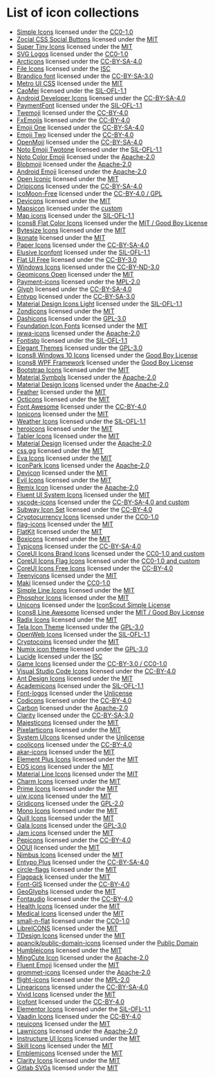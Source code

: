 # List of icon collections

- [Simple Icons](https://github.com/simple-icons/simple-icons) licensed under
  the
  [CC0-1.0](https://github.com/simple-icons/simple-icons/blob/develop/LICENSE.md)
- [Zocial CSS Social Buttons](https://github.com/smcllns/css-social-buttons)
  licensed under the
  [MIT](https://github.com/smcllns/css-social-buttons/blob/master/LICENSE)
- [Super Tiny Icons](https://github.com/edent/SuperTinyIcons) licensed under the
  [MIT](https://github.com/edent/SuperTinyIcons/blob/master/LICENSE)
- [SVG Logos](https://github.com/gilbarbara/logos) licensed under the
  [CC0-1.0](https://github.com/gilbarbara/logos/blob/master/LICENSE.txt)
- [Arcticons](https://github.com/Donnnno/Arcticons) licensed under the
  [CC-BY-SA-4.0](https://github.com/Donnnno/Arcticons)
- [File Icons](https://github.com/file-icons/icons) licensed under the
  [ISC](undefined)
- [Brandico font](https://github.com/fontello/brandico.font) licensed under the
  [CC-BY-SA-3.0](https://github.com/fontello/brandico.font)
- [Metro UI CSS](https://github.com/olton/Metro-UI-CSS) licensed under the
  [MIT](https://github.com/olton/Metro-UI-CSS/blob/master/LICENSE)
- [CaoMei](https://github.com/xiangsudian/CaoMei) licensed under the
  [SIL-OFL-1.1](https://github.com/xiangsudian/CaoMei)
- [Android Developer Icons](https://github.com/opoloo/androidicons) licensed
  under the
  [CC-BY-SA-4.0](https://github.com/opoloo/androidicons/blob/master/LICENSE.TXT)
- [PaymentFont](https://github.com/AlexanderPoellmann/PaymentFont) licensed
  under the [SIL-OFL-1.1](https://github.com/AlexanderPoellmann/PaymentFont)
- [Twemoji](https://github.com/twitter/twemoji) licensed under the
  [CC-BY-4.0](https://github.com/twitter/twemoji/blob/master/LICENSE-GRAPHICS)
- [FxEmojis](https://github.com/mozilla/fxemoji) licensed under the
  [CC-BY-4.0](https://github.com/mozilla/fxemoji/blob/gh-pages/LICENSE.md)
- [Emoji One](https://github.com/joypixels/emojione-legacy) licensed under the
  [CC-BY-SA-4.0](https://github.com/joypixels/emojione-legacy/blob/master/LICENSE.md)
- [Emoji Two](https://github.com/EmojiTwo/emojitwo) licensed under the
  [CC-BY-4.0](https://github.com/EmojiTwo/emojitwo/blob/master/LICENSE.md)
- [OpenMoji](https://github.com/hfg-gmuend/openmoji) licensed under the
  [CC-BY-SA-4.0](https://github.com/hfg-gmuend/openmoji/blob/master/LICENSE.txt)
- [Noto Emoji Twotone](https://fonts.google.com/noto/specimen/Noto+Emoji)
  licensed under the
  [SIL-OFL-1.1](https://fonts.google.com/noto/specimen/Noto+Emoji/about)
- [Noto Color Emoji](https://github.com/googlefonts/noto-emoji) licensed under
  the [Apache-2.0](https://github.com/googlefonts/noto-emoji/blob/main/LICENSE)
- [Blobmoji](https://github.com/C1710/blobmoji) licensed under the
  [Apache-2.0](https://github.com/C1710/blobmoji/blob/main/LICENSE)
- [Android Emoji](https://github.com/aosp-mirror/platform_frameworks_base)
  licensed under the
  [Apache-2.0](https://github.com/aosp-mirror/platform_frameworks_base/blob/jb-mr2.0.0-release/MODULE_LICENSE_APACHE2)
- [Open Iconic](https://github.com/iconic/open-iconic) licensed under the
  [MIT](https://github.com/iconic/open-iconic)
- [Dripicons](https://github.com/amitjakhu/dripicons) licensed under the
  [CC-BY-SA-4.0](https://github.com/amitjakhu/dripicons/blob/master/LICENSE)
- [IcoMoon-Free](https://github.com/Keyamoon/IcoMoon-Free) licensed under the
  [CC-BY-4.0 / GPL](https://github.com/Keyamoon/IcoMoon-Free/blob/master/License.txt)
- [Devicons](https://github.com/vorillaz/devicons) licensed under the
  [MIT](https://github.com/vorillaz/devicons)
- [Mapsicon](https://github.com/djaiss/mapsicon) licensed under the
  [custom](https://github.com/djaiss/mapsicon)
- [Map icons](https://github.com/scottdejonge/map-icons) licensed under the
  [SIL-OFL-1.1](https://github.com/scottdejonge/map-icons)
- [Icons8 Flat Color Icons](https://github.com/icons8/flat-color-icons) licensed
  under the
  [MIT / Good Boy License](https://github.com/icons8/flat-color-icons/blob/master/LICENSE.md)
- [Bytesize Icons](https://github.com/danklammer/bytesize-icons) licensed under
  the [MIT](https://github.com/danklammer/bytesize-icons/blob/master/LICENSE.md)
- [Ikonate](https://github.com/mikolajdobrucki/ikonate) licensed under the
  [MIT](https://github.com/mikolajdobrucki/ikonate/blob/master/LICENSE)
- [Paper Icons](https://github.com/snwh/paper-icon-theme) licensed under the
  [CC-BY-SA-4.0](https://github.com/snwh/paper-icon-theme/blob/master/LICENSE)
- [Elusive Iconfont](https://github.com/dovy/elusive-iconfont) licensed under
  the [SIL-OFL-1.1](https://github.com/dovy/elusive-iconfont)
- [Flat UI Free](https://github.com/designmodo/Flat-UI) licensed under the
  [CC-BY-3.0](https://github.com/designmodo/Flat-UI/blob/master/readme%20license.txt)
- [Windows Icons](https://github.com/Templarian/WindowsIcons) licensed under the
  [CC-BY-ND-3.0](https://github.com/Templarian/WindowsIcons/blob/master/WindowsPhone/license.txt)
- [Geomicons Open](https://github.com/jxnblk/geomicons-open) licensed under the
  [MIT](https://github.com/jxnblk/geomicons-open)
- [Payment-icons](https://github.com/muffinresearch/payment-icons) licensed
  under the
  [MPL-2.0](https://github.com/muffinresearch/payment-icons/blob/master/LICENSE)
- [Glyph](https://github.com/frexy/glyph-iconset) licensed under the
  [CC-BY-SA-4.0](https://github.com/frexy/glyph-iconset/blob/master/LICENSE)
- [Entypo](https://github.com/danielbruce/entypo) licensed under the
  [CC-BY-SA-3.0](https://github.com/danielbruce/entypo)
- [Material Design Icons Light](https://github.com/Templarian/MaterialDesignLight)
  licensed under the
  [SIL-OFL-1.1](https://github.com/Templarian/MaterialDesignLight/blob/master/LICENSE.md)
- [Zondicons](https://github.com/dukestreetstudio/zondicons) licensed under the
  [MIT](https://github.com/dukestreetstudio/zondicons/blob/master/LICENSE)
- [Dashicons](https://github.com/WordPress/dashicons) licensed under the
  [GPL-3.0](https://github.com/WordPress/dashicons/LICENSE)
- [Foundation Icon Fonts](https://github.com/zurb/foundation-icon-fonts)
  licensed under the
  [MIT](https://github.com/zurb/foundation-icon-fonts/blob/master/foundation-icons.css)
- [iwwa-icons](https://github.com/innowatio/iwwa-icons) licensed under the
  [Apache-2.0](https://github.com/innowatio/iwwa-icons/blob/master/LICENSE)
- [Fontisto](https://github.com/kenangundogan/fontisto) licensed under the
  [SIL-OFL-1.1](https://github.com/kenangundogan/fontisto)
- [Elegant Themes](https://github.com/pprince/etlinefont-bower) licensed under
  the [GPL-3.0](https://github.com/pprince/etlinefont-bower/blob/master/LICENSE)
- [Icons8 Windows 10 Icons](https://github.com/icons8/windows-10-icons) licensed
  under the
  [Good Boy License](https://github.com/icons8/windows-10-icons/blob/master/LICENSE.md)
- [Icons8 WPF Framework](https://github.com/icons8/WPF-UI-Framework) licensed
  under the
  [Good Boy License](https://github.com/icons8/WPF-UI-Framework/blob/master/LICENSE.md)
- [Bootstrap Icons](https://github.com/twbs/icons) licensed under the
  [MIT](https://github.com/twbs/icons/blob/main/LICENSE.md)
- [Material Symbols](https://github.com/marella/material-symbols) licensed under
  the
  [Apache-2.0](https://github.com/marella/material-symbols/blob/main/LICENSE)
- [Material Design Icons](https://github.com/marella/material-design-icons)
  licensed under the
  [Apache-2.0](https://github.com/marella/material-design-icons/blob/main/LICENSE)
- [Feather](https://github.com/feathericons/feather) licensed under the
  [MIT](https://github.com/feathericons/feather/blob/master/LICENSE)
- [Octicons](https://github.com/primer/octicons) licensed under the
  [MIT](https://github.com/primer/octicons/blob/main/LICENSE)
- [Font Awesome](https://github.com/FortAwesome/Font-Awesome) licensed under the
  [CC-BY-4.0](https://github.com/FortAwesome/Font-Awesome/blob/6.x/LICENSE.txt)
- [Ionicons](https://github.com/ionic-team/ionicons) licensed under the
  [MIT](https://github.com/ionic-team/ionicons/blob/main/LICENSE)
- [Weather Icons](https://github.com/erikflowers/weather-icons) licensed under
  the [SIL-OFL-1.1](https://github.com/erikflowers/weather-icons)
- [heroicons](https://github.com/tailwindlabs/heroicons) licensed under the
  [MIT](https://github.com/tailwindlabs/heroicons/blob/master/LICENSE)
- [Tabler Icons](https://github.com/tabler/tabler-icons) licensed under the
  [MIT](https://github.com/tabler/tabler-icons/blob/master/LICENSE)
- [Material Design](https://github.com/Templarian/MaterialDesign) licensed under
  the
  [Apache-2.0](https://github.com/Templarian/MaterialDesign/blob/master/LICENSE)
- [css.gg](https://github.com/astrit/css.gg) licensed under the
  [MIT](https://github.com/astrit/css.gg/blob/master/LICENSE)
- [Eva Icons](https://github.com/akveo/eva-icons) licensed under the
  [MIT](https://github.com/akveo/eva-icons/blob/master/LICENSE.txt)
- [IconPark Icons](https://github.com/bytedance/IconPark) licensed under the
  [Apache-2.0](https://github.com/bytedance/IconPark/blob/master/LICENSE)
- [Devicon](https://github.com/devicons/devicon) licensed under the
  [MIT](https://github.com/devicons/devicon/blob/master/LICENSE)
- [Evil Icons](https://github.com/evil-icons/evil-icons) licensed under the
  [MIT](https://github.com/evil-icons/evil-icons/blob/master/LICENSE.txt)
- [Remix Icon](https://github.com/Remix-Design/RemixIcon) licensed under the
  [Apache-2.0](https://github.com/Remix-Design/RemixIcon/blob/master/License)
- [Fluent UI System Icons](https://github.com/microsoft/fluentui-system-icons)
  licensed under the
  [MIT](https://github.com/microsoft/fluentui-system-icons/blob/master/LICENSE)
- [vscode-icons](https://github.com/vscode-icons/vscode-icons) licensed under
  the [CC-BY-SA-4.0 and custom](https://github.com/vscode-icons/vscode-icons)
- [Subway Icon Set](https://github.com/mariuszostrowski/subway) licensed under
  the
  [CC-BY-4.0](https://github.com/mariuszostrowski/subway/blob/master/LICENSE.md)
- [Cryptocurrency Icons](https://github.com/spothq/cryptocurrency-icons)
  licensed under the
  [CC0-1.0](https://github.com/spothq/cryptocurrency-icons/blob/master/LICENSE.md)
- [flag-icons](https://github.com/lipis/flag-icons) licensed under the
  [MIT](https://github.com/lipis/flag-icons/blob/main/LICENSE)
- [FlatKit](https://github.com/madebybowtie/FlagKit) licensed under the
  [MIT](https://github.com/madebybowtie/FlagKit/blob/master/LICENSE)
- [Boxicons](https://github.com/atisawd/boxicons) licensed under the
  [MIT](https://boxicons.com/usage#license)
- [Typicons](https://github.com/stephenhutchings/typicons.font) licensed under
  the [CC-BY-SA-4.0](https://github.com/stephenhutchings/typicons.font)
- [CoreUI Icons Brand Icons](https://github.com/coreui/coreui-icons) licensed
  under the [CC0-1.0 and custom](https://github.com/coreui/coreui-icons)
- [CoreUI Icons Flag Icons](https://github.com/coreui/coreui-icons) licensed
  under the [CC0-1.0 and custom](https://github.com/coreui/coreui-icons)
- [CoreUI Icons Free Icons](https://github.com/coreui/coreui-icons) licensed
  under the [CC-BY-4.0](https://github.com/coreui/coreui-icons)
- [Teenyicons](https://github.com/teenyicons/teenyicons) licensed under the
  [MIT](https://github.com/teenyicons/teenyicons/blob/master/LICENSE)
- [Maki](https://github.com/mapbox/maki) licensed under the
  [CC0-1.0](https://github.com/mapbox/maki/blob/main/LICENSE.txt)
- [Simple Line Icons](https://github.com/thesabbir/simple-line-icons) licensed
  under the
  [MIT](https://github.com/thesabbir/simple-line-icons/blob/master/LICENSE.md)
- [Phosphor Icons](https://github.com/phosphor-icons/phosphor-icons) licensed
  under the
  [MIT](https://github.com/phosphor-icons/phosphor-icons/blob/master/LICENSE)
- [Unicons](https://github.com/Iconscout/unicons) licensed under the
  [IconScout Simple License](https://github.com/Iconscout/unicons/blob/master/LICENSE)
- [Icons8 Line Awesome](https://github.com/icons8/line-awesome) licensed under
  the [MIT / Good Boy License](https://github.com/icons8/line-awesome)
- [Radix Icons](https://github.com/radix-ui/icons) licensed under the
  [MIT](https://github.com/radix-ui/icons/blob/master/LICENSE)
- [Tela Icon Theme](https://github.com/vinceliuice/Tela-icon-theme) licensed
  under the
  [GPL-3.0](https://github.com/vinceliuice/Tela-icon-theme/blob/master/COPYING)
- [OpenWeb Icons](https://github.com/pfefferle/openwebicons) licensed under the
  [SIL-OFL-1.1](https://github.com/pfefferle/openwebicons/blob/master/License.txt)
- [Cryptocoins](https://github.com/AllienWorks/cryptocoins) licensed under the
  [MIT](https://github.com/AllienWorks/cryptocoins/blob/master/LICENCE)
- [Numix icon theme](https://github.com/numixproject/numix-icon-theme) licensed
  under the
  [GPL-3.0](https://github.com/numixproject/numix-icon-theme/blob/master/license)
- [Lucide](https://github.com/lucide-icons/lucide) licensed under the
  [ISC](https://github.com/lucide-icons/lucide/blob/main/LICENSE)
- [Game Icons](https://github.com/game-icons/icons) licensed under the
  [CC-BY-3.0 / CC0-1.0](https://github.com/game-icons/icons/blob/master/license.txt)
- [Visual Studio Code Icons](https://github.com/microsoft/vscode-icons) licensed
  under the
  [CC-BY-4.0](https://github.com/microsoft/vscode-icons/blob/main/LICENSE)
- [Ant Design Icons](https://github.com/ant-design/ant-design-icons) licensed
  under the
  [MIT](https://github.com/ant-design/ant-design-icons/blob/master/LICENSE)
- [Academicons](https://github.com/jpswalsh/academicons) licensed under the
  [SIL-OFL-1.1](https://github.com/jpswalsh/academicons)
- [Font-logos](https://github.com/Lukas-W/font-logos) licensed under the
  [Unlicense](https://github.com/lukas-w/font-logos/blob/master/LICENSE)
- [Codicons](https://github.com/microsoft/vscode-codicons) licensed under the
  [CC-BY-4.0](https://github.com/microsoft/vscode-codicons/blob/main/LICENSE)
- [Carbon](https://github.com/carbon-design-system/carbon) licensed under the
  [Apache-2.0](https://github.com/carbon-design-system/carbon/blob/main/LICENSE)
- [Clarity](undefined) licensed under the
  [CC-BY-SA-3.0](https://github.com/jcubic/Clarity)
- [Majesticons](https://github.com/halfmage/majesticons) licensed under the
  [MIT](https://github.com/halfmage/majesticons/blob/main/LICENSE)
- [Pixelarticons](https://github.com/halfmage/pixelarticons) licensed under the
  [MIT](https://github.com/halfmage/pixelarticons/blob/master/LICENSE)
- [System UIcons](https://github.com/CoreyGinnivan/system-uicons) licensed under
  the
  [Unlicense](https://github.com/CoreyGinnivan/system-uicons/blob/master/LICENSE)
- [coolicons](https://github.com/krystonschwarze/coolicons) licensed under the
  [CC-BY-4.0](https://coolicons.cool/legal#License)
- [akar-icons](https://github.com/artcoholic/akar-icons) licensed under the
  [MIT](https://github.com/artcoholic/akar-icons/blob/master/LICENSE)
- [Element Plus Icons](https://github.com/element-plus/element-plus-icons)
  licensed under the
  [MIT](https://github.com/element-plus/element-plus-icons/blob/main/LICENSE)
- [EOS icons](https://gitlab.com/SUSE-UIUX/eos-icons) licensed under the
  [MIT](https://gitlab.com/SUSE-UIUX/eos-icons/-/blob/master/LICENSE)
- [Material Line Icons](https://github.com/cyberalien/line-md) licensed under
  the [MIT](https://github.com/cyberalien/line-md/blob/master/license.txt)
- [Charm Icons](https://github.com/jaynewey/charm-icons) licensed under the
  [MIT](https://github.com/jaynewey/charm-icons/blob/main/LICENSE)
- [Prime Icons](https://github.com/primefaces/primeicons) licensed under the
  [MIT](https://github.com/primefaces/primeicons/blob/master/LICENSE)
- [uiw icons](https://github.com/uiwjs/icons) licensed under the
  [MIT](https://github.com/uiwjs/icons/blob/master/LICENSE)
- [Gridicons](https://github.com/Automattic/gridicons) licensed under the
  [GPL-2.0](https://github.com/Automattic/gridicons/blob/trunk/LICENSE.md)
- [Mono Icons](https://github.com/mono-company/mono-icons) licensed under the
  [MIT](https://github.com/mono-company/mono-icons/blob/master/LICENSE.md)
- [Quill Icons](https://github.com/yourtempo/tempo-quill-icons) licensed under
  the [MIT](https://github.com/yourtempo/tempo-quill-icons/blob/main/LICENSE)
- [Gala Icons](https://github.com/sisyphusion/gala-icons) licensed under the
  [GPL-3.0](https://github.com/sisyphusion/gala-icons/blob/main/LICENSE)
- [Jam icons](https://github.com/michaelampr/jam) licensed under the
  [MIT](https://github.com/michaelampr/jam/blob/master/LICENSE)
- [Pepicons](https://github.com/CyCraft/pepicons) licensed under the
  [CC-BY-4.0](https://github.com/CyCraft/pepicons/blob/dev/LICENSE)
- [OOUI](https://github.com/wikimedia/oojs-ui) licensed under the
  [MIT](https://github.com/wikimedia/oojs-ui/blob/master/LICENSE-MIT)
- [Nimbus Icons](https://github.com/TiendaNube/nimbus-icons) licensed under the
  [MIT](https://github.com/TiendaNube/nimbus-icons/blob/develop/LICENSE)
- [Entypo Plus](https://github.com/chancancode/entypo-plus) licensed under the
  [CC-BY-SA-4.0](https://github.com/chancancode/entypo-plus/blob/master/LICENSE)
- [circle-flags](https://github.com/HatScripts/circle-flags) licensed under the
  [MIT](https://github.com/HatScripts/circle-flags/blob/gh-pages/LICENSE.md)
- [Flagpack](https://github.com/Yummygum/flagpack-core) licensed under the
  [MIT](https://github.com/Yummygum/flagpack-core/blob/main/LICENSE)
- [Font-GIS](https://github.com/viglino/font-gis) licensed under the
  [CC-BY-4.0](https://github.com/Viglino/font-gis/blob/main/LICENSE-CC-BY.md)
- [GeoGlyphs](https://github.com/cugos/geoglyphs) licensed under the
  [MIT](https://github.com/cugos/geoglyphs/blob/main/LICENSE.md)
- [Fontaudio](https://github.com/fefanto/fontaudio) licensed under the
  [CC-BY-4.0](https://github.com/fefanto/fontaudio)
- [Health Icons](https://github.com/resolvetosavelives/healthicons) licensed
  under the
  [MIT](https://github.com/resolvetosavelives/healthicons/blob/main/LICENSE)
- [Medical Icons](https://github.com/samcome/webfont-medical-icons) licensed
  under the
  [MIT](https://github.com/samcome/webfont-medical-icons/blob/master/LICENSE)
- [small-n-flat](https://github.com/paomedia/small-n-flat) licensed under the
  [CC0-1.0](https://github.com/paomedia/small-n-flat/blob/master/LICENSE)
- [LibreICONS](https://github.com/DiemenDesign/LibreICONS) licensed under the
  [MIT](https://github.com/DiemenDesign/LibreICONS/blob/master/LICENSE)
- [TDesign Icons](https://github.com/Tencent/tdesign-icons) licensed under the
  [MIT](https://github.com/Tencent/tdesign-icons/blob/develop/LICENSE)
- [apancik/public-domain-icons](https://github.com/apancik/public-domain-icons)
  licensed under the
  [Public Domain](https://github.com/apancik/public-domain-icons)
- [Humbleicons](https://github.com/zraly/humbleicons) licensed under the
  [MIT](https://github.com/zraly/humbleicons/blob/master/license)
- [MingCute Icon](https://github.com/Richard9394/MingCute) licensed under the
  [Apache-2.0](https://github.com/Richard9394/MingCute/blob/main/LICENSE)
- [Fluent Emoji](https://github.com/microsoft/fluentui-emoji) licensed under the
  [MIT](https://github.com/microsoft/fluentui-emoji/blob/main/LICENSE)
- [grommet-icons](https://github.com/grommet/grommet-icons) licensed under the
  [Apache-2.0](https://github.com/grommet/grommet-icons/blob/master/LICENSE)
- [flight-icons](https://github.com/hashicorp/design-system) licensed under the
  [MPL-2.0](https://github.com/hashicorp/design-system/blob/main/LICENSE)
- [Linearicons](https://github.com/cjpatoilo/linearicons) licensed under the
  [CC-BY-SA-4.0](https://github.com/cjpatoilo/linearicons)
- [Vivid Icons](https://github.com/webkul/vivid) licensed under the
  [MIT](https://github.com/webkul/vivid/blob/master/LICENSE)
- [Icofont](https://github.com/LuanHimmlisch/icofont) licensed under the
  [CC-BY-4.0](https://github.com/LuanHimmlisch/icofont/blob/main/LICENSE)
- [Elementor Icons](https://github.com/elementor/elementor-icons) licensed under
  the [SIL-OFL-1.1](https://github.com/elementor/elementor-icons)
- [Vaadin Icons](https://github.com/vaadin/web-components) licensed under the
  [CC-BY-4.0](https://github.com/vaadin/web-components/tree/master/packages/icons)
- [neuicons](https://github.com/neuicons/neu) licensed under the
  [MIT](https://github.com/neuicons/neu/blob/master/LICENSE)
- [Lawnicons](https://github.com/LawnchairLauncher/lawnicons) licensed under the
  [Apache-2.0](https://github.com/LawnchairLauncher/lawnicons/blob/develop/LICENSE)
- [Instructure UI Icons](https://github.com/instructure/instructure-ui) licensed
  under the
  [MIT](https://github.com/instructure/instructure-ui/blob/master/LICENSE.md)
- [Skill Icons](https://github.com/tandpfun/skill-icons) licensed under the
  [MIT](https://github.com/tandpfun/skill-icons/blob/main/LICENSE)
- [Emblemicons](https://github.com/emblemicons/emblemicons.github.io) licensed
  under the
  [MIT](https://github.com/emblemicons/emblemicons.github.io/blob/master/LICENSE.md)
- [Clarity Icons](https://github.com/vmware/clarity-assets) licensed under the
  [MIT](https://github.com/vmware/clarity-assets/blob/master/LICENSE)
- [Gitlab SVGs](https://gitlab.com/gitlab-org/gitlab-svgs) licensed under the
  [MIT](https://gitlab.com/gitlab-org/gitlab-svgs/-/blob/main/LICENSE)
